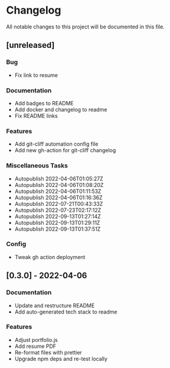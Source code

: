 # Changelog
All notable changes to this project will be documented in this file.

## [unreleased]

### Bug

- Fix link to resume

### Documentation

- Add badges to README
- Add docker and changelog to readme
- Fix README links

### Features

- Add git-cliff automation config file
- Add new gh-action for git-cliff changelog

### Miscellaneous Tasks

- Autopublish 2022-04-06T01:05:27Z
- Autopublish 2022-04-06T01:08:20Z
- Autopublish 2022-04-06T01:11:53Z
- Autopublish 2022-04-06T01:16:36Z
- Autopublish 2022-07-21T00:43:33Z
- Autopublish 2022-07-23T02:17:12Z
- Autopublish 2022-09-13T01:27:14Z
- Autopublish 2022-09-13T01:29:11Z
- Autopublish 2022-09-13T01:37:51Z

### Config

- Tweak gh action deployment

## [0.3.0] - 2022-04-06

### Documentation

- Update and restructure README
- Add auto-generated tech stack to readme

### Features

- Adjust portfolio.js
- Add resume PDF
- Re-format files with prettier
- Upgrade npm deps and re-test locally

<!-- generated by git-cliff -->
